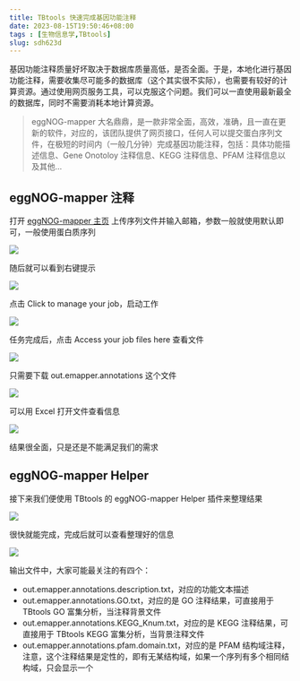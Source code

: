 ```yaml
---
title: TBtools 快速完成基因功能注释
date: 2023-08-15T19:50:46+08:00
tags : [生物信息学,TBtools]
slug: sdh623d
---
```


基因功能注释质量好坏取决于数据库质量高低，是否全面。于是，本地化进行基因功能注释，需要收集尽可能多的数据库（这个其实很不实际），也需要有较好的计算资源。通过使用网页服务工具，可以克服这个问题。我们可以一直使用最新最全的数据库，同时不需要消耗本地计算资源。

<!--more-->

>eggNOG-mapper 大名鼎鼎，是一款非常全面，高效，准确，且一直在更新的软件，对应的，该团队提供了网页接口，任何人可以提交蛋白序列文件，在极短的时间内（一般几分钟）完成基因功能注释，包括：具体功能描述信息、Gene Onotoloy 注释信息、KEGG 注释信息、PFAM 注释信息以及其他...

## eggNOG-mapper 注释

打开 [eggNOG-mapper 主页](http://eggnog-mapper.embl.de/) 上传序列文件并输入邮箱，参数一般就使用默认即可，一般使用蛋白质序列

![](https://jihulab.com/UncleCAT4/static/-/raw/main/blog/20230815195806.png)

随后就可以看到右键提示

![](https://jihulab.com/UncleCAT4/static/-/raw/main/blog/20230815195951.png)

点击 Click to manage your job，启动工作

![](https://jihulab.com/UncleCAT4/static/-/raw/main/blog/20230815195951.png)

任务完成后，点击 Access your job files here 查看文件

![](https://jihulab.com/UncleCAT4/static/-/raw/main/blog/20230815200537.png)

只需要下载 out.emapper.annotations 这个文件

![](https://jihulab.com/UncleCAT4/static/-/raw/main/blog/20230815200618.png)

可以用 Excel 打开文件查看信息

![](https://jihulab.com/UncleCAT4/static/-/raw/main/blog/20230815201154.png)

结果很全面，只是还是不能满足我们的需求

## eggNOG-mapper Helper

接下来我们便使用 TBtools 的 eggNOG-mapper Helper 插件来整理结果

![](https://jihulab.com/UncleCAT4/static/-/raw/main/blog/20230815200915.png)

很快就能完成，完成后就可以查看整理好的信息

![](https://jihulab.com/UncleCAT4/static/-/raw/main/blog/20230815201303.png)

输出文件中，大家可能最关注的有四个：

- out.emapper.annotations.description.txt，对应的功能文本描述
- out.emapper.annotations.GO.txt，对应的是 GO 注释结果，可直接用于 TBtools GO 富集分析，当注释背景文件
- out.emapper.annotations.KEGG_Knum.txt，对应的是 KEGG 注释结果，可直接用于 TBtools KEGG 富集分析，当背景注释文件
- out.emapper.annotations.pfam.domain.txt，对应的是 PFAM 结构域注释，注意，这个注释结果是定性的，即有无某结构域，如果一个序列有多个相同结构域，只会显示一个